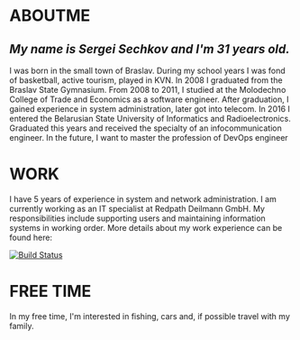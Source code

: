 # ABOUTME
## _My name is Sergei Sechkov and I'm 31 years old._ 

I was born in the small town of Braslav.
During my school years I was fond of basketball, active tourism, played in KVN. In 2008 I graduated from the Braslav State Gymnasium. From 2008 to 2011, I studied at the Molodechno College of Trade and Economics as a software engineer. After graduation, I gained experience in system administration, later got into telecom. In 2016 I entered the Belarusian State University of Informatics and Radioelectronics. Graduated this years and received the specialty of an infocommunication engineer. In the future, I want to master the profession of DevOps engineer

# WORK

  I have 5 years of experience in system and network administration. 
  I am currently working as an IT specialist at Redpath Deilmann GmbH. My responsibilities include supporting users and maintaining information systems in working order. 
More details about my work experience can be found here:

[![Build Status](https://i1.wp.com/bosshunt.ru/wp-content/uploads/2015/10/%D1%81%D0%BA%D0%B0%D1%87%D0%B0%D0%BD%D0%BD%D1%8B%D0%B5-%D1%84%D0%B0%D0%B9%D0%BB%D1%8B.png?w=446&ssl=1
)](https://www.linkedin.com/in/sergei-sechkov55b18919b/)

# FREE TIME
In my free time, I'm interested in fishing, cars and, if possible travel with my family. 






























